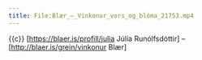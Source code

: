 ```yaml
---
title: File:Blær_–_Vinkonur_vors_og_blóma_21753.mp4
---
```


{{c}} [https://blaer.is/profill/julia Júlía Runólfsdóttir] – [http://blaer.is/grein/vinkonur Blær]
